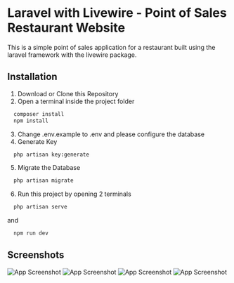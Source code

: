 # Laravel with Livewire - Point of Sales Restaurant Website

This is a simple point of sales application for a restaurant built using the laravel framework with the livewire package.

## Installation

1. Download or Clone this Repository
2. Open a terminal inside the project folder

```bash
  composer install
  npm install
```

3. Change .env.example to .env and please configure the database
4. Generate Key

```bash
  php artisan key:generate
```

5. Migrate the Database

```bash
  php artisan migrate
```

6. Run this project by opening 2 terminals

```bash
  php artisan serve
```

and

```bash
  npm run dev
```

## Screenshots

![App Screenshot](https://i.ibb.co.com/X2sWRrk/Pos-Restaurant-login.png)
![App Screenshot](https://i.ibb.co.com/Nj7Lr05/Pos-Restaurant-dashboard.png)
![App Screenshot](https://i.ibb.co.com/1nf7p0m/Pos-Restaurant-transaction.png)
![App Screenshot](https://i.ibb.co.com/z8PBgqf/Pos-Restaurant-data-management.png)
